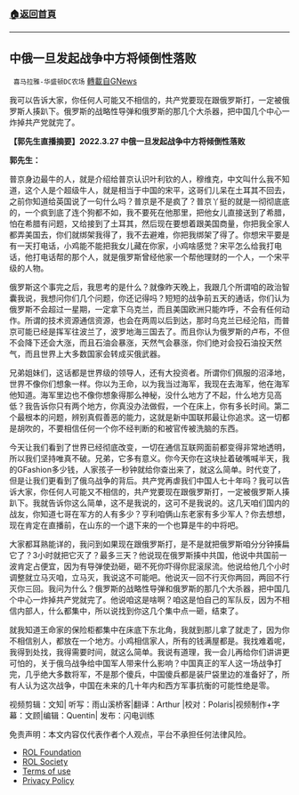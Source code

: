 ###  [:house:返回首頁](https://github.com/ourhimalayas/txt)
---


## 中俄一旦发起战争中方将倾倒性落败
` 喜马拉雅-华盛顿DC农场` [轉載自GNews](https://gnews.org/zh-hans/2314576/)

我可以告诉大家，你任何人可能又不相信的，共产党要现在跟俄罗斯打，一定被俄罗斯人揍趴下。俄罗斯的战略性导弹和俄罗斯的那几个大杀器，把中国几个中心一炸掉共产党就完了。

**【郭先生直播摘要】2022.3.27 中俄一旦发起战争中方将倾倒性落败**

**郭先生：**

普京身边最牛的人，就是介绍给普京认识叶利钦的人，穆维克，中文叫什么我不知道，这个人是个超级牛人，就是相当于中国的宋平，这哥们儿呆在土耳其不回去，之前你知道给英国说了一句什么吗？普京是不是疯了？普京丫挺的就是一彻彻底底的，一个疯到底了连个狗都不如，我不要死在他那里，把他女儿直接送到了希腊，怕在希腊有问题，又给接到了土耳其，然后现在要想着跟美国商量，你把我全家人都弄美国去，你们就绑架我得了，我不去避难，你把我绑架了得了。你想宋平要是有一天打电话，小鸡能不能把我女儿藏在你家，小鸡啥感觉？宋平怎么给我打电话，他打电话帮的那个人，就是俄罗斯曾经他家一个帮他理财的一个人，一个宋平级的人物。

俄罗斯这个事完之后，我思考的是什么？就像昨天晚上，我跟几个所谓咱的政治智囊我说，我想问你们几个问题，你还记得吗？短短的战争前五天的通话，你们认为俄罗斯不会超过一星期，一定拿下乌克兰，而且美国欧洲只能咋呼，不会有任何动作。所谓的技术资源通信资源，也会在两周以后到达，那时乌克兰已经沦陷，而普京可能已经是挥军往波兰了，波罗地海三国去了。而且你认为俄罗斯的卢布，不但不会降下还会大涨，而且石油会暴涨，天然气会暴涨，你们绝对会投石油投天然气，而且世界上大多数国家会转成买俄武器。

兄弟姐妹们，这话都是世界级的领导人，还有大投资者。所谓你们佩服的沼泽地，世界不像你们想象一样。你以为王命，以为我当过海军，我现在去海军，他在海军他知道。海军里边也不像你想象得那么神秘，没什么地方了不起，什么地方见高低？我告诉你只有两个地方，你真没办法做假，一个在床上，你有多长时间。第二个最根本的问题，辨别真假善恶的能力，这就是新中国联邦最让你追求。这一切都是胡吹的，不要相信任何一个你不经判断的和被官传被洗脑的东西。

今天让我们看到了世界已经彻底改变，一切在通信互联网面前都变得非常地透明，所以我们坚持唯真不破。兄弟，它多有意义。你今天你在这块扯着破嘴喊半天，我的GFashion多少钱，人家孩子一秒钟就给你查出来了，就这么简单。时代变了，但是让我们更看到了俄乌战争的背后。共产党再虐我们中国人七十年吗？我可以告诉大家，你任何人可能又不相信的，共产党要现在跟俄罗斯打，一定被俄罗斯人揍趴下。我就告诉你这么简单，这不是我说的，这可不是我说的。这几天咱们国内的战友，你知道七哥在军方的人有多少？亨利咱俩山东老家有多少军人？你去想想，现在肯定在直播前，在山东的一个退下来的一个也算是牛的中将吧。

大家都耳熟能详的，我问到如果现在跟俄罗斯打，是不是就把俄罗斯咱分分钟揍扁它了？3小时就把它灭了？最多三天？他说现在俄罗斯揍中共国，他说中共国前一波肯定占便宜，因为有导弹使劲砸，砸不死你吓得你屁滚尿流。他说给他几个小时调整就立马灭咱，立马灭，我说这不可能吧。他说灭一回不行灭你两回，两回不行灭你三回。我问为什么？俄罗斯的战略性导弹和俄罗斯的那几个大杀器，把中国几个中心一炸掉共产党就完了。他说咱这是啥啊？咱这是怕自己的军队反，因为不相信内部人，什么都集中，所以说找到你这几个集中点一砸，结束了。

就我知道王命家的保险柜都集中在床底下东北角，我就到那儿拿了就走了，因为你不相信别人，都放在一个地方。小鸡相信家人，所有的钱满屋都是。我找难着呢，我得到处找，我得需要时间，就这么简单。我说有道理，我一会儿再给你们讲讲更可怕的，关于俄乌战争给中国军人带来什么影响？中国真正的军人这一场战争打完，几乎绝大多数将军，不是那个傻兵，中国傻兵都是装尸袋里边的准备好了，所有人认为这次战争，中国在未来的几十年内和西方军事抗衡的可能性绝是零。





视频剪辑：文知| 听写：雨山溪桥客|翻译：Arthur |校对：Polaris|视频制作+字幕：文顾|编辑：Quentin| 发布：闪电训练

 

免责声明：本文内容仅代表作者个人观点，平台不承担任何法律风险。

- [ROL Foundation](https://rolfoundation.org/)
- [ROL Society](https://rolsociety.org/)
- [Terms of use](https://gnews.org/terms-of-use-3/)
- [Privacy Policy](https://gnews.org/privacy-policy/)
